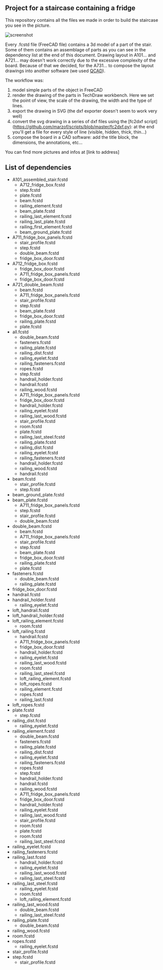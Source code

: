Project for a staircase containing a fridge
-------




This repository contains all the files we made in order to build the staircase you see in the picture.

![screenshot](https://farm5.staticflickr.com/4359/35981295464_190944cec7_z.jpg)

Every .fcstd file (FreeCAD file) contains a 3d model of a part of the stair. Some of them contains an assemblage of parts as you can see in the dependency list at the end of this document.
Drawing layout in A101... and A721... may doesn't work correctly due to the excessive complexity of the board.
Because of that we decided, for the A731... to compose the layout drawings into another software (we used [QCAD](http://qcad.org/en/)).

The workflow was:

1. model simple parts of the object in FreeCAD
2. render the drawing of the parts in TechDraw workbench. Here we set the point of view, the scale of the drawing, the width and the type of lines.
3. export the drawing in SVG (the dxf exporter doesn't seem to work very well)
4. convert the svg drawing in a series of dxf files using the [fc2dxf script] (https://github.com/marzof/scripts/blob/master/fc2dxf.py): at the end you'll get a file for every style of line (visible, hidden, thick, thin...)
5. compose the board in a CAD software: add the title block, the dimensions, the annotations, etc...

You can find more pictures and infos at [link to address]

List of dependencies
----------

 - A101_assembled_stair.fcstd
	-  A712_fridge_box.fcstd
	-  step.fcstd
	-  plate.fcstd
	-  beam.fcstd
	-  railing_element.fcstd
	-  beam_plate.fcstd
	-  railing_last_element.fcstd
	-  railing_last_plate.fcstd
	-  railing_first_element.fcstd
	-  beam_ground_plate.fcstd
 - A711_fridge_box_panels.fcstd
	-  stair_profile.fcstd
	-  step.fcstd
	-  double_beam.fcstd
	-  fridge_box_door.fcstd
 - A712_fridge_box.fcstd
	-  fridge_box_door.fcstd
	-  A711_fridge_box_panels.fcstd
	-  fridge_box_door.fcstd
 - A721_double_beam.fcstd
	-  beam.fcstd
	-  A711_fridge_box_panels.fcstd
	-  stair_profile.fcstd
	-  step.fcstd
	-  beam_plate.fcstd
	-  fridge_box_door.fcstd
	-  railing_plate.fcstd
	-  plate.fcstd
 - all.fcstd
	-  double_beam.fcstd
	-  fasteners.fcstd
	-  railing_plate.fcstd
	-  railing_dist.fcstd
	-  railing_eyelet.fcstd
	-  railing_fasteners.fcstd
	-  ropes.fcstd
	-  step.fcstd
	-  handrail_holder.fcstd
	-  handrail.fcstd
	-  railing_wood.fcstd
	-  A711_fridge_box_panels.fcstd
	-  fridge_box_door.fcstd
	-  handrail_holder.fcstd
	-  railing_eyelet.fcstd
	-  railing_last_wood.fcstd
	-  stair_profile.fcstd
	-  room.fcstd
	-  plate.fcstd
	-  railing_last_steel.fcstd
	-  railing_plate.fcstd
	-  railing_dist.fcstd
	-  railing_eyelet.fcstd
	-  railing_fasteners.fcstd
	-  handrail_holder.fcstd
	-  railing_wood.fcstd
	-  handrail.fcstd
 - beam.fcstd
	-  stair_profile.fcstd
	-  step.fcstd
 - beam_ground_plate.fcstd
 - beam_plate.fcstd
	-  A711_fridge_box_panels.fcstd
	-  step.fcstd
	-  stair_profile.fcstd
	-  double_beam.fcstd
 - double_beam.fcstd
	-  beam.fcstd
	-  A711_fridge_box_panels.fcstd
	-  stair_profile.fcstd
	-  step.fcstd
	-  beam_plate.fcstd
	-  fridge_box_door.fcstd
	-  railing_plate.fcstd
	-  plate.fcstd
 - fasteners.fcstd
	-  double_beam.fcstd
	-  railing_plate.fcstd
 - fridge_box_door.fcstd
 - handrail.fcstd
 - handrail_holder.fcstd
	-  railing_eyelet.fcstd
 - loft_handrail.fcstd
 - loft_handrail_holder.fcstd
 - loft_railing_element.fcstd
	-  room.fcstd
 - loft_railing.fcstd
	-  handrail.fcstd
	-  A711_fridge_box_panels.fcstd
	-  fridge_box_door.fcstd
	-  handrail_holder.fcstd
	-  railing_eyelet.fcstd
	-  railing_last_wood.fcstd
	-  room.fcstd
	-  railing_last_steel.fcstd
	-  loft_railing_element.fcstd
	-  loft_ropes.fcstd
	-  railing_element.fcstd
	-  ropes.fcstd
	-  railing_last.fcstd
 - loft_ropes.fcstd
 - plate.fcstd
	-  step.fcstd
 - railing_dist.fcstd
	-  railing_eyelet.fcstd
 - railing_element.fcstd
	-  double_beam.fcstd
	-  fasteners.fcstd
	-  railing_plate.fcstd
	-  railing_dist.fcstd
	-  railing_eyelet.fcstd
	-  railing_fasteners.fcstd
	-  ropes.fcstd
	-  step.fcstd
	-  handrail_holder.fcstd
	-  handrail.fcstd
	-  railing_wood.fcstd
	-  A711_fridge_box_panels.fcstd
	-  fridge_box_door.fcstd
	-  handrail_holder.fcstd
	-  railing_eyelet.fcstd
	-  railing_last_wood.fcstd
	-  stair_profile.fcstd
	-  room.fcstd
	-  plate.fcstd
	-  room.fcstd
	-  railing_last_steel.fcstd
 - railing_eyelet.fcstd
 - railing_fasteners.fcstd
 - railing_last.fcstd
	-  handrail_holder.fcstd
	-  railing_eyelet.fcstd
	-  railing_last_wood.fcstd
	-  railing_last_steel.fcstd
 - railing_last_steel.fcstd
	-  railing_eyelet.fcstd
	-  room.fcstd
	-  loft_railing_element.fcstd
 - railing_last_wood.fcstd
	-  double_beam.fcstd
	-  railing_last_steel.fcstd
 - railing_plate.fcstd
	-  double_beam.fcstd
 - railing_wood.fcstd
 - room.fcstd
 - ropes.fcstd
	-  railing_eyelet.fcstd
 - stair_profile.fcstd
 - step.fcstd
	-  stair_profile.fcstd
